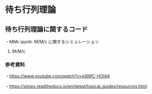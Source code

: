 # 待ち行列理論

## 待ち行列理論に関するコード
・MMc.ipynb:  M/M/c に関するシミュレーション

1. M/M/c

### 参考資料
・https://www.youtube.com/watch?v=eSNfC-HOl44

・https://simpy.readthedocs.io/en/latest/topical_guides/resources.html
